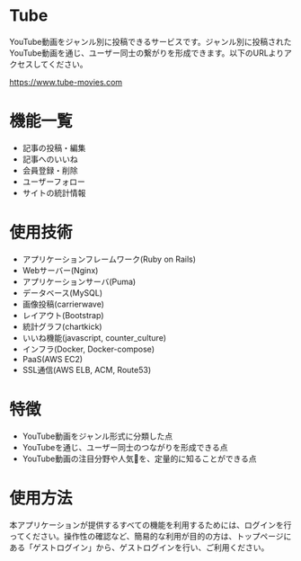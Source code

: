
# Tube

YouTube動画をジャンル別に投稿できるサービスです。ジャンル別に投稿されたYouTube動画を通じ、ユーザー同士の繋がりを形成できます。以下のURLよりアクセスしてください。

https://www.tube-movies.com

# 機能一覧
- 記事の投稿・編集
- 記事へのいいね
- 会員登録・削除
- ユーザーフォロー
- サイトの統計情報

# 使用技術

- アプリケーションフレームワーク(Ruby on Rails)
- Webサーバー(Nginx)
- アプリケーションサーバ(Puma)
- データベース(MySQL)
- 画像投稿(carrierwave)
- レイアウト(Bootstrap)
- 統計グラフ(chartkick)
- いいね機能(javascript, counter_culture)
- インフラ(Docker, Docker-compose)
- PaaS(AWS EC2)
- SSL通信(AWS ELB, ACM, Route53)

# 特徴
* YouTube動画をジャンル形式に分類した点
* YouTubeを通じ、ユーザー同士のつながりを形成できる点
* YouTube動画の注目分野や人気を、定量的に知ることができる点

# 使用方法
本アプリケーションが提供するすべての機能を利用するためには、ログインを行ってください。操作性の確認など、簡易的な利用が目的の方は、トップページにある「ゲストログイン」から、ゲストログインを行い、ご利用ください。
